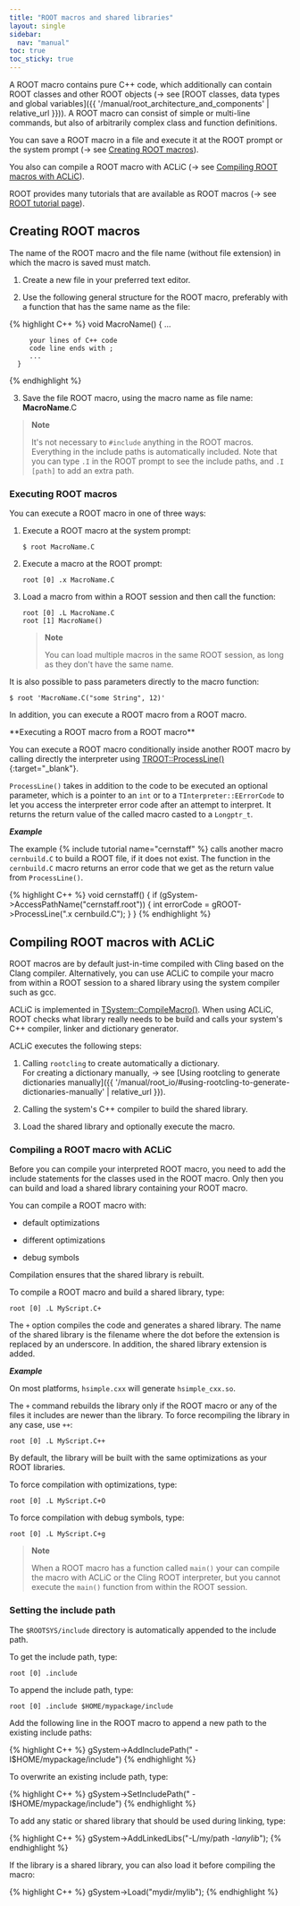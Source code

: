 ```yaml
---
title: "ROOT macros and shared libraries"
layout: single
sidebar:
  nav: "manual"
toc: true
toc_sticky: true
---
```



A ROOT macro contains pure C++ code, which additionally can contain ROOT classes and other
ROOT objects (→ see [ROOT classes, data types and global variables]({{ '/manual/root_architecture_and_components' | relative_url }})). A ROOT macro can consist of simple or multi-line commands, but also of arbitrarily complex class and function definitions.

You can save a ROOT macro in a file and execute it at the ROOT prompt or the system prompt (→ see [Creating ROOT macros](#creating-root-macros)).

You also can compile a ROOT macro with ACLiC (→ see [Compiling ROOT macros with ACLiC](#compiling-root-macros-with-aclic)).

ROOT provides many tutorials that are available as ROOT macros (→ see [ROOT tutorial page](https://root.cern/doc/master/group__Tutorials.html)).


## Creating ROOT macros

The name of the ROOT macro and the file name (without file extension) in which the macro is saved must match.

1. Create a new file in your preferred text editor.

2. Use the following general structure for the ROOT macro, preferably with a function that has the same name as the file:

{% highlight C++ %}
      void MacroName() {
         ...

         your lines of C++ code
         code line ends with ;
         ...
      }
{% endhighlight %}

3. Save the file ROOT macro, using the macro name as file name: **MacroName**.C

> **Note**
>
> It's not necessary to `#include` anything in the ROOT macros.
> Everything in the include paths is automatically included.
> Note that you can type `.I` in the ROOT prompt to see the include paths, and `.I [path]` to add an extra path.

### Executing ROOT macros

You can execute a ROOT macro in one of three ways:


1. Execute a ROOT macro at the system prompt:

   ```
   $ root MacroName.C
   ```

2. Execute a macro at the ROOT prompt:

   ```
   root [0] .x MacroName.C
   ```

3. Load a macro from within a ROOT session and then call the function:

   ```
   root [0] .L MacroName.C
   root [1] MacroName()
   ```

   > **Note**
   >
   > You can load multiple macros in the same ROOT session, as long as they don't have the same name.

It is also possible to pass parameters directly to the macro function:
```
$ root 'MacroName.C("some String", 12)'
```

In addition, you can execute a ROOT macro from a ROOT macro.

<p><a name="executing-a-ROOT-macro-from-a ROOT-macro"></a></p>
**Executing a ROOT macro from a ROOT macro**

You can execute a ROOT macro conditionally inside another ROOT macro by calling directly the interpreter using
[TROOT::ProcessLine()](https://root.cern/doc/master/classTROOT.html#a32fc66033a13d1415e0ad523994dd0e5){:target="_blank"}.

`ProcessLine()` takes in addition to the code to be executed an optional parameter, which is a pointer to an `int` or to a
`TInterpreter::EErrorCode` to let you access the interpreter error code after an attempt to interpret.
It returns the return value of the called macro casted to a `Longptr_t`.

_**Example**_

The example {% include tutorial name="cernstaff" %} calls another macro `cernbuild.C` to build a ROOT file, if it does not exist.
The function in the `cernbuild.C` macro returns an error code that we get as the return value from `ProcessLine()`.

{% highlight C++ %}
   void cernstaff() {
      if (gSystem->AccessPathName("cernstaff.root")) {
         int errorCode = gROOT->ProcessLine(".x cernbuild.C");
      }
   }
{% endhighlight %}


## Compiling ROOT macros with ACLiC

ROOT macros are by default just-in-time compiled with Cling based on the Clang compiler. Alternatively, you can use ACLiC to compile your macro from within a ROOT session to a shared library using the system compiler such as gcc.

ACLiC is implemented in [TSystem::CompileMacro()](https://root.cern/doc/master/classTSystem.html#ac557d8f24d067a9b89d2b8fb261d7e18). When using ACLiC, ROOT checks what library really needs to be build and calls your system's C++ compiler, linker and dictionary generator.

ACLiC executes the following steps:

1. Calling `rootcling` to create automatically a dictionary.
<br/>For creating a dictionary manually, → see [Using rootcling to generate dictionaries manually]({{ '/manual/root_io/#using-rootcling-to-generate-dictionaries-manually' | relative_url }}).

2. Calling the system's C++ compiler to build the shared library.

3. Load the shared library and optionally execute the macro.

### Compiling a ROOT macro with ACLiC

Before you can compile your interpreted ROOT macro, you need to add the include statements for
the classes used in the ROOT macro. Only then you can build and load a shared library containing your ROOT macro.

You can compile a ROOT macro with:

  - default optimizations

  - different optimizations

  - debug symbols

Compilation ensures that the shared library is rebuilt.

To compile a ROOT macro and build a shared library, type:

```
root [0] .L MyScript.C+
```

The `+` option compiles the code and generates a shared library. The name of the shared library is the filename
where the dot before the extension is replaced by an underscore. In addition, the shared library
extension is added.

_**Example**_

On most platforms, `hsimple.cxx` will generate `hsimple_cxx.so`.

The `+` command rebuilds the library only if the ROOT macro or any of the files it includes
are newer than the library. To force recompiling the library in any case, use `++`:

```
root [0] .L MyScript.C++
```

By default, the library will be built with the same optimizations as your ROOT libraries.

To force compilation with optimizations, type:

```
root [0] .L MyScript.C+O
```

To force compilation with debug symbols, type:

```
root [0] .L MyScript.C+g
```

> **Note**
>
> When a ROOT macro has a function called `main()` your can compile the macro with ACLiC or the Cling ROOT interpreter, but you cannot execute the `main()` function from within the ROOT session.

### Setting the include path

The `$ROOTSYS/include` directory is automatically appended to the include path.

To get the include path, type:

```
root [0] .include
```

To append the include path, type:

```
root [0] .include $HOME/mypackage/include
```

Add the following line in the ROOT macro to append a new path to the existing include paths:

{% highlight C++ %}
gSystem->AddIncludePath(" -I$HOME/mypackage/include")
{% endhighlight %}

To overwrite an existing include path, type:

{% highlight C++ %}
gSystem->SetIncludePath(" -I$HOME/mypackage/include")
{% endhighlight %}

To add any static or shared library that should be used during linking, type:

{% highlight C++ %}
gSystem->AddLinkedLibs("-L/my/path -l*anylib*");
{% endhighlight %}

If the library is a shared library, you can also load it before compiling the macro:

{% highlight C++ %}
gSystem->Load("mydir/mylib");
{% endhighlight %}
